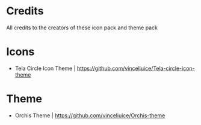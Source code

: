 # Credits

All credits to the creators of these icon pack and theme pack


# Icons
- Tela Circle Icon Theme | https://github.com/vinceliuice/Tela-circle-icon-theme

# Theme
- Orchis Theme | https://github.com/vinceliuice/Orchis-theme
